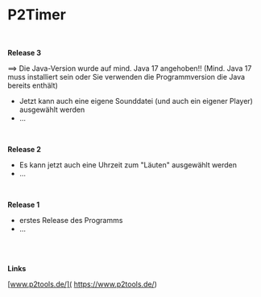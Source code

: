 # P2Timer

<br />

**Release 3**

==> Die Java-Version wurde auf mind. Java 17 angehoben!!
(Mind. Java 17 muss installiert sein oder Sie verwenden die Programmversion die Java bereits enthält)

* Jetzt kann auch eine eigene Sounddatei (und auch ein eigener Player) ausgewählt werden
* ...

<br />

**Release 2**

* Es kann jetzt auch eine Uhrzeit zum "Läuten" ausgewählt werden
* ...

<br />

**Release 1**

* erstes Release des Programms
* ...

<br />
<br />

**Links**

[www.p2tools.de/]( https://www.p2tools.de/)
